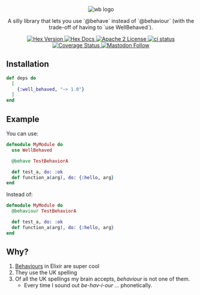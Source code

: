 <p align="center">
  <picture>
    <img alt="wb logo" src="https://raw.githubusercontent.com/camatcode/well_behaved/refs/heads/main/assets/well-behaved-banner-logo.png">
  </picture>
</p>

<p align="center">
  A silly library that lets you use `@behave` instead of `@behaviour` (with the trade-off of having to `use WellBehaved`).
</p>


<p align="center">
  <a href="https://hex.pm/packages/well_behaved">
    <img alt="Hex Version" src="https://img.shields.io/hexpm/v/well_behaved.svg">
  </a>

  <a href="https://hexdocs.pm/well_behaved">
    <img alt="Hex Docs" src="http://img.shields.io/badge/hex.pm-docs-green.svg?style=flat">
  </a
  -->

  <a href="https://opensource.org/licenses/Apache-2.0">
    <img alt="Apache 2 License" src="https://img.shields.io/hexpm/l/oban">
  </a>

  <a href="https://github.com/camatcode/well_behaved/actions?query=branch%3Amain++">
    <img alt="ci status" src="https://github.com/camatcode/well_behaved/workflows/ci/badge.svg">
  </a>
  <a href='https://coveralls.io/github/camatcode/well_behaved?branch=main'>
    <img src='https://coveralls.io/repos/github/well_behaved/basenji/badge.svg?branch=main' alt='Coverage Status' />
  </a>

<a href="https://mastodon.social/@scrum_log" target="_blank" rel="noopener noreferrer">
    <img alt="Mastodon Follow" src="https://img.shields.io/badge/mastodon-%40scrum__log%40mastodon.social-purple?color=6364ff">
  </a>

</p>

## Installation

```elixir
def deps do
  [
    {:well_behaved, "~> 1.0"}
  ]
end
```

## Example

You can use:

```elixir
defmodule MyModule do
  use WellBehaved

  @behave TestBehaviorA

  def test_a, do: :ok
  def function_a(arg), do: {:hello, arg}
end
```

Instead of: 

```elixir
defmodule MyModule do
  @behaviour TestBehaviorA

  def test_a, do: :ok
  def function_a(arg), do: {:hello, arg}
end
```


## Why?

1. [Behaviours](https://hexdocs.pm/elixir/1.4.5/behaviours.html) in Elixir are super cool
2. They use the UK spelling
3. Of all the UK spellings my brain accepts, *behaviour* is not one of them.
    - Every time I sound out *be-hav-i-our* ... phonetically.



